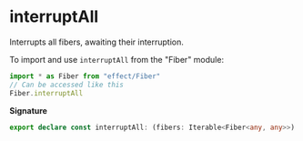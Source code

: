 # interruptAll

Interrupts all fibers, awaiting their interruption.

To import and use `interruptAll` from the "Fiber" module:

```ts
import * as Fiber from "effect/Fiber"
// Can be accessed like this
Fiber.interruptAll
```

**Signature**

```ts
export declare const interruptAll: (fibers: Iterable<Fiber<any, any>>) => Effect.Effect<void>
```
